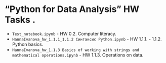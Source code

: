 # “Python for Data Analysis” HW Tasks .

- `Test_notebook.ipynb` - HW 0.2. Computer literacy.
- `HannaIvanova_hw_1.1.1_1.1.2 Cинтаксис Python.ipynb` - HW 1.1.1. - 1.1.2. Python basics.
- `HannaIvanova_hw_1.1.3 Basics of working with strings and mathematical operations.ipynb` - HW 1.1.3. Operations on data.
